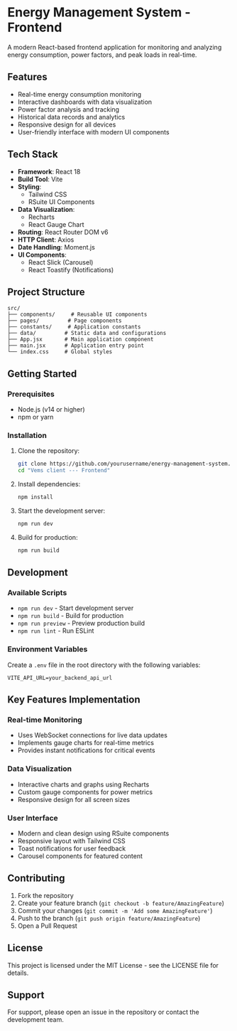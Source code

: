 # Energy Management System - Frontend

A modern React-based frontend application for monitoring and analyzing energy consumption, power factors, and peak loads in real-time.

## Features

- Real-time energy consumption monitoring
- Interactive dashboards with data visualization
- Power factor analysis and tracking
- Historical data records and analytics
- Responsive design for all devices
- User-friendly interface with modern UI components

## Tech Stack

- **Framework**: React 18
- **Build Tool**: Vite
- **Styling**: 
  - Tailwind CSS
  - RSuite UI Components
- **Data Visualization**: 
  - Recharts
  - React Gauge Chart
- **Routing**: React Router DOM v6
- **HTTP Client**: Axios
- **Date Handling**: Moment.js
- **UI Components**: 
  - React Slick (Carousel)
  - React Toastify (Notifications)

## Project Structure

```
src/
├── components/     # Reusable UI components
├── pages/         # Page components
├── constants/     # Application constants
├── data/         # Static data and configurations
├── App.jsx       # Main application component
├── main.jsx      # Application entry point
└── index.css     # Global styles
```

## Getting Started

### Prerequisites

- Node.js (v14 or higher)
- npm or yarn

### Installation

1. Clone the repository:
   ```bash
   git clone https://github.com/yourusername/energy-management-system.git
   cd "Vems client --- Frontend"
   ```

2. Install dependencies:
   ```bash
   npm install
   ```

3. Start the development server:
   ```bash
   npm run dev
   ```

4. Build for production:
   ```bash
   npm run build
   ```

## Development

### Available Scripts

- `npm run dev` - Start development server
- `npm run build` - Build for production
- `npm run preview` - Preview production build
- `npm run lint` - Run ESLint

### Environment Variables

Create a `.env` file in the root directory with the following variables:

```
VITE_API_URL=your_backend_api_url
```

## Key Features Implementation

### Real-time Monitoring
- Uses WebSocket connections for live data updates
- Implements gauge charts for real-time metrics
- Provides instant notifications for critical events

### Data Visualization
- Interactive charts and graphs using Recharts
- Custom gauge components for power metrics
- Responsive design for all screen sizes

### User Interface
- Modern and clean design using RSuite components
- Responsive layout with Tailwind CSS
- Toast notifications for user feedback
- Carousel components for featured content

## Contributing

1. Fork the repository
2. Create your feature branch (`git checkout -b feature/AmazingFeature`)
3. Commit your changes (`git commit -m 'Add some AmazingFeature'`)
4. Push to the branch (`git push origin feature/AmazingFeature`)
5. Open a Pull Request

## License

This project is licensed under the MIT License - see the LICENSE file for details.

## Support

For support, please open an issue in the repository or contact the development team.
